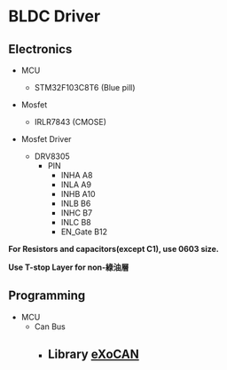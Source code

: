 # BLDC Driver

## Electronics

- MCU
  - STM32F103C8T6 (Blue pill)

- Mosfet
  - IRLR7843 (CMOSE)
- Mosfet Driver
  - DRV8305
    - PIN
      - INHA A8
      - INLA A9
      - INHB A10
      - INLB B6
      - INHC B7
      - INLC B8
      - EN_Gate B12

**For Resistors and capacitors(except C1), use 0603 size.**

**Use T-stop Layer for non-綠油層**

## Programming

- MCU
  - Can Bus
    - Library
      [eXoCAN](https://github.com/exothink/eXoCAN)
      - 
  
  

